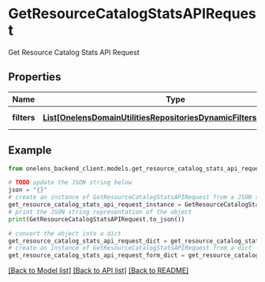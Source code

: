 # GetResourceCatalogStatsAPIRequest

Get Resource Catalog Stats API Request

## Properties

Name | Type | Description | Notes
------------ | ------------- | ------------- | -------------
**filters** | [**List[OnelensDomainUtilitiesRepositoriesDynamicFiltersFilterCriteria]**](OnelensDomainUtilitiesRepositoriesDynamicFiltersFilterCriteria.md) | Filters to be applied | 

## Example

```python
from onelens_backend_client.models.get_resource_catalog_stats_api_request import GetResourceCatalogStatsAPIRequest

# TODO update the JSON string below
json = "{}"
# create an instance of GetResourceCatalogStatsAPIRequest from a JSON string
get_resource_catalog_stats_api_request_instance = GetResourceCatalogStatsAPIRequest.from_json(json)
# print the JSON string representation of the object
print(GetResourceCatalogStatsAPIRequest.to_json())

# convert the object into a dict
get_resource_catalog_stats_api_request_dict = get_resource_catalog_stats_api_request_instance.to_dict()
# create an instance of GetResourceCatalogStatsAPIRequest from a dict
get_resource_catalog_stats_api_request_form_dict = get_resource_catalog_stats_api_request.from_dict(get_resource_catalog_stats_api_request_dict)
```
[[Back to Model list]](../README.md#documentation-for-models) [[Back to API list]](../README.md#documentation-for-api-endpoints) [[Back to README]](../README.md)


